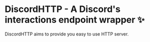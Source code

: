 # DiscordHTTP - A Discord's interactions endpoint wrapper ✨

DiscordHTTP aims to provide you easy to use HTTP server.
